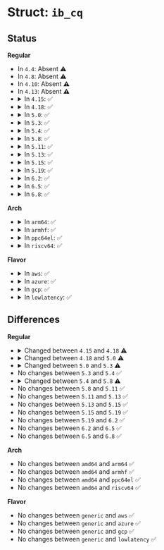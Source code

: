 # Struct: <code>ib_cq</code>

## Status
<b>Regular</b>
<ul>
<li>
In <code>4.4</code>: Absent ⚠️
</li>
<li>
In <code>4.8</code>: Absent ⚠️
</li>
<li>
In <code>4.10</code>: Absent ⚠️
</li>
<li>
In <code>4.13</code>: Absent ⚠️
</li>
<li>
<details>
<summary>In <code>4.15</code>: ✅</summary>

```c
struct ib_cq {
    struct ib_device *device;
    struct ib_uobject *uobject;
    ib_comp_handler comp_handler;
    void (*event_handler)(struct ib_event *, void *);
    void *cq_context;
    int cqe;
    atomic_t usecnt;
    enum ib_poll_context poll_ctx;
    struct ib_wc *wc;
    struct irq_poll iop;
    struct work_struct work;
};
```
</details>
</li>
<li>
<details>
<summary>In <code>4.18</code>: ✅</summary>

```c
struct ib_cq {
    struct ib_device *device;
    struct ib_uobject *uobject;
    ib_comp_handler comp_handler;
    void (*event_handler)(struct ib_event *, void *);
    void *cq_context;
    int cqe;
    atomic_t usecnt;
    enum ib_poll_context poll_ctx;
    struct ib_wc *wc;
    struct irq_poll iop;
    struct work_struct work;
    struct rdma_restrack_entry res;
};
```
</details>
</li>
<li>
<details>
<summary>In <code>5.0</code>: ✅</summary>

```c
struct ib_cq {
    struct ib_device *device;
    struct ib_uobject *uobject;
    ib_comp_handler comp_handler;
    void (*event_handler)(struct ib_event *, void *);
    void *cq_context;
    int cqe;
    atomic_t usecnt;
    enum ib_poll_context poll_ctx;
    struct ib_wc *wc;
    struct irq_poll iop;
    struct work_struct work;
    struct workqueue_struct *comp_wq;
    struct rdma_restrack_entry res;
};
```
</details>
</li>
<li>
<details>
<summary>In <code>5.3</code>: ✅</summary>

```c
struct ib_cq {
    struct ib_device *device;
    struct ib_uobject *uobject;
    ib_comp_handler comp_handler;
    void (*event_handler)(struct ib_event *, void *);
    void *cq_context;
    int cqe;
    atomic_t usecnt;
    enum ib_poll_context poll_ctx;
    struct ib_wc *wc;
    struct irq_poll iop;
    struct work_struct work;
    struct workqueue_struct *comp_wq;
    struct dim *dim;
    struct rdma_restrack_entry res;
};
```
</details>
</li>
<li>
<details>
<summary>In <code>5.4</code>: ✅</summary>

```c
struct ib_cq {
    struct ib_device *device;
    struct ib_uobject *uobject;
    ib_comp_handler comp_handler;
    void (*event_handler)(struct ib_event *, void *);
    void *cq_context;
    int cqe;
    atomic_t usecnt;
    enum ib_poll_context poll_ctx;
    struct ib_wc *wc;
    struct irq_poll iop;
    struct work_struct work;
    struct workqueue_struct *comp_wq;
    struct dim *dim;
    struct rdma_restrack_entry res;
};
```
</details>
</li>
<li>
<details>
<summary>In <code>5.8</code>: ✅</summary>

```c
struct ib_cq {
    struct ib_device *device;
    struct ib_ucq_object *uobject;
    ib_comp_handler comp_handler;
    void (*event_handler)(struct ib_event *, void *);
    void *cq_context;
    int cqe;
    unsigned int cqe_used;
    atomic_t usecnt;
    enum ib_poll_context poll_ctx;
    struct ib_wc *wc;
    struct list_head pool_entry;
    struct irq_poll iop;
    struct work_struct work;
    struct workqueue_struct *comp_wq;
    struct dim *dim;
    ktime_t timestamp;
    u8 interrupt;
    u8 shared;
    unsigned int comp_vector;
    struct rdma_restrack_entry res;
};
```
</details>
</li>
<li>
<details>
<summary>In <code>5.11</code>: ✅</summary>

```c
struct ib_cq {
    struct ib_device *device;
    struct ib_ucq_object *uobject;
    ib_comp_handler comp_handler;
    void (*event_handler)(struct ib_event *, void *);
    void *cq_context;
    int cqe;
    unsigned int cqe_used;
    atomic_t usecnt;
    enum ib_poll_context poll_ctx;
    struct ib_wc *wc;
    struct list_head pool_entry;
    struct irq_poll iop;
    struct work_struct work;
    struct workqueue_struct *comp_wq;
    struct dim *dim;
    ktime_t timestamp;
    u8 interrupt;
    u8 shared;
    unsigned int comp_vector;
    struct rdma_restrack_entry res;
};
```
</details>
</li>
<li>
<details>
<summary>In <code>5.13</code>: ✅</summary>

```c
struct ib_cq {
    struct ib_device *device;
    struct ib_ucq_object *uobject;
    ib_comp_handler comp_handler;
    void (*event_handler)(struct ib_event *, void *);
    void *cq_context;
    int cqe;
    unsigned int cqe_used;
    atomic_t usecnt;
    enum ib_poll_context poll_ctx;
    struct ib_wc *wc;
    struct list_head pool_entry;
    struct irq_poll iop;
    struct work_struct work;
    struct workqueue_struct *comp_wq;
    struct dim *dim;
    ktime_t timestamp;
    u8 interrupt;
    u8 shared;
    unsigned int comp_vector;
    struct rdma_restrack_entry res;
};
```
</details>
</li>
<li>
<details>
<summary>In <code>5.15</code>: ✅</summary>

```c
struct ib_cq {
    struct ib_device *device;
    struct ib_ucq_object *uobject;
    ib_comp_handler comp_handler;
    void (*event_handler)(struct ib_event *, void *);
    void *cq_context;
    int cqe;
    unsigned int cqe_used;
    atomic_t usecnt;
    enum ib_poll_context poll_ctx;
    struct ib_wc *wc;
    struct list_head pool_entry;
    struct irq_poll iop;
    struct work_struct work;
    struct workqueue_struct *comp_wq;
    struct dim *dim;
    ktime_t timestamp;
    u8 interrupt;
    u8 shared;
    unsigned int comp_vector;
    struct rdma_restrack_entry res;
};
```
</details>
</li>
<li>
<details>
<summary>In <code>5.19</code>: ✅</summary>

```c
struct ib_cq {
    struct ib_device *device;
    struct ib_ucq_object *uobject;
    ib_comp_handler comp_handler;
    void (*event_handler)(struct ib_event *, void *);
    void *cq_context;
    int cqe;
    unsigned int cqe_used;
    atomic_t usecnt;
    enum ib_poll_context poll_ctx;
    struct ib_wc *wc;
    struct list_head pool_entry;
    struct irq_poll iop;
    struct work_struct work;
    struct workqueue_struct *comp_wq;
    struct dim *dim;
    ktime_t timestamp;
    u8 interrupt;
    u8 shared;
    unsigned int comp_vector;
    struct rdma_restrack_entry res;
};
```
</details>
</li>
<li>
<details>
<summary>In <code>6.2</code>: ✅</summary>

```c
struct ib_cq {
    struct ib_device *device;
    struct ib_ucq_object *uobject;
    ib_comp_handler comp_handler;
    void (*event_handler)(struct ib_event *, void *);
    void *cq_context;
    int cqe;
    unsigned int cqe_used;
    atomic_t usecnt;
    enum ib_poll_context poll_ctx;
    struct ib_wc *wc;
    struct list_head pool_entry;
    struct irq_poll iop;
    struct work_struct work;
    struct workqueue_struct *comp_wq;
    struct dim *dim;
    ktime_t timestamp;
    u8 interrupt;
    u8 shared;
    unsigned int comp_vector;
    struct rdma_restrack_entry res;
};
```
</details>
</li>
<li>
<details>
<summary>In <code>6.5</code>: ✅</summary>

```c
struct ib_cq {
    struct ib_device *device;
    struct ib_ucq_object *uobject;
    ib_comp_handler comp_handler;
    void (*event_handler)(struct ib_event *, void *);
    void *cq_context;
    int cqe;
    unsigned int cqe_used;
    atomic_t usecnt;
    enum ib_poll_context poll_ctx;
    struct ib_wc *wc;
    struct list_head pool_entry;
    struct irq_poll iop;
    struct work_struct work;
    struct workqueue_struct *comp_wq;
    struct dim *dim;
    ktime_t timestamp;
    u8 interrupt;
    u8 shared;
    unsigned int comp_vector;
    struct rdma_restrack_entry res;
};
```
</details>
</li>
<li>
<details>
<summary>In <code>6.8</code>: ✅</summary>

```c
struct ib_cq {
    struct ib_device *device;
    struct ib_ucq_object *uobject;
    ib_comp_handler comp_handler;
    void (*event_handler)(struct ib_event *, void *);
    void *cq_context;
    int cqe;
    unsigned int cqe_used;
    atomic_t usecnt;
    enum ib_poll_context poll_ctx;
    struct ib_wc *wc;
    struct list_head pool_entry;
    struct irq_poll iop;
    struct work_struct work;
    struct workqueue_struct *comp_wq;
    struct dim *dim;
    ktime_t timestamp;
    u8 interrupt;
    u8 shared;
    unsigned int comp_vector;
    struct rdma_restrack_entry res;
};
```
</details>
</li>
</ul>
<b>Arch</b>
<ul>
<li>
<details>
<summary>In <code>arm64</code>: ✅</summary>

```c
struct ib_cq {
    struct ib_device *device;
    struct ib_uobject *uobject;
    ib_comp_handler comp_handler;
    void (*event_handler)(struct ib_event *, void *);
    void *cq_context;
    int cqe;
    atomic_t usecnt;
    enum ib_poll_context poll_ctx;
    struct ib_wc *wc;
    struct irq_poll iop;
    struct work_struct work;
    struct workqueue_struct *comp_wq;
    struct dim *dim;
    struct rdma_restrack_entry res;
};
```
</details>
</li>
<li>
<details>
<summary>In <code>armhf</code>: ✅</summary>

```c
struct ib_cq {
    struct ib_device *device;
    struct ib_uobject *uobject;
    ib_comp_handler comp_handler;
    void (*event_handler)(struct ib_event *, void *);
    void *cq_context;
    int cqe;
    atomic_t usecnt;
    enum ib_poll_context poll_ctx;
    struct ib_wc *wc;
    struct irq_poll iop;
    struct work_struct work;
    struct workqueue_struct *comp_wq;
    struct dim *dim;
    struct rdma_restrack_entry res;
};
```
</details>
</li>
<li>
<details>
<summary>In <code>ppc64el</code>: ✅</summary>

```c
struct ib_cq {
    struct ib_device *device;
    struct ib_uobject *uobject;
    ib_comp_handler comp_handler;
    void (*event_handler)(struct ib_event *, void *);
    void *cq_context;
    int cqe;
    atomic_t usecnt;
    enum ib_poll_context poll_ctx;
    struct ib_wc *wc;
    struct irq_poll iop;
    struct work_struct work;
    struct workqueue_struct *comp_wq;
    struct dim *dim;
    struct rdma_restrack_entry res;
};
```
</details>
</li>
<li>
<details>
<summary>In <code>riscv64</code>: ✅</summary>

```c
struct ib_cq {
    struct ib_device *device;
    struct ib_uobject *uobject;
    ib_comp_handler comp_handler;
    void (*event_handler)(struct ib_event *, void *);
    void *cq_context;
    int cqe;
    atomic_t usecnt;
    enum ib_poll_context poll_ctx;
    struct ib_wc *wc;
    struct irq_poll iop;
    struct work_struct work;
    struct workqueue_struct *comp_wq;
    struct dim *dim;
    struct rdma_restrack_entry res;
};
```
</details>
</li>
</ul>
<b>Flavor</b>
<ul>
<li>
<details>
<summary>In <code>aws</code>: ✅</summary>

```c
struct ib_cq {
    struct ib_device *device;
    struct ib_uobject *uobject;
    ib_comp_handler comp_handler;
    void (*event_handler)(struct ib_event *, void *);
    void *cq_context;
    int cqe;
    atomic_t usecnt;
    enum ib_poll_context poll_ctx;
    struct ib_wc *wc;
    struct irq_poll iop;
    struct work_struct work;
    struct workqueue_struct *comp_wq;
    struct dim *dim;
    struct rdma_restrack_entry res;
};
```
</details>
</li>
<li>
<details>
<summary>In <code>azure</code>: ✅</summary>

```c
struct ib_cq {
    struct ib_device *device;
    struct ib_uobject *uobject;
    ib_comp_handler comp_handler;
    void (*event_handler)(struct ib_event *, void *);
    void *cq_context;
    int cqe;
    atomic_t usecnt;
    enum ib_poll_context poll_ctx;
    struct ib_wc *wc;
    struct irq_poll iop;
    struct work_struct work;
    struct workqueue_struct *comp_wq;
    struct dim *dim;
    struct rdma_restrack_entry res;
};
```
</details>
</li>
<li>
<details>
<summary>In <code>gcp</code>: ✅</summary>

```c
struct ib_cq {
    struct ib_device *device;
    struct ib_uobject *uobject;
    ib_comp_handler comp_handler;
    void (*event_handler)(struct ib_event *, void *);
    void *cq_context;
    int cqe;
    atomic_t usecnt;
    enum ib_poll_context poll_ctx;
    struct ib_wc *wc;
    struct irq_poll iop;
    struct work_struct work;
    struct workqueue_struct *comp_wq;
    struct dim *dim;
    struct rdma_restrack_entry res;
};
```
</details>
</li>
<li>
<details>
<summary>In <code>lowlatency</code>: ✅</summary>

```c
struct ib_cq {
    struct ib_device *device;
    struct ib_uobject *uobject;
    ib_comp_handler comp_handler;
    void (*event_handler)(struct ib_event *, void *);
    void *cq_context;
    int cqe;
    atomic_t usecnt;
    enum ib_poll_context poll_ctx;
    struct ib_wc *wc;
    struct irq_poll iop;
    struct work_struct work;
    struct workqueue_struct *comp_wq;
    struct dim *dim;
    struct rdma_restrack_entry res;
};
```
</details>
</li>
</ul>

## Differences
<b>Regular</b>
<ul>
<li>
<details>
<summary>Changed between <code>4.15</code> and <code>4.18</code> ⚠️</summary>
<ul>
<li>
<b>Field added. </b>
<code>struct rdma_restrack_entry res</code>
</li>
</ul>
</details>
</li>
<li>
<details>
<summary>Changed between <code>4.18</code> and <code>5.0</code> ⚠️</summary>
<ul>
<li>
<b>Field added. </b>
<code>struct workqueue_struct *comp_wq</code>
</li>
</ul>
</details>
</li>
<li>
<details>
<summary>Changed between <code>5.0</code> and <code>5.3</code> ⚠️</summary>
<ul>
<li>
<b>Field added. </b>
<code>struct dim *dim</code>
</li>
</ul>
</details>
</li>
<li>
No changes between <code>5.3</code> and <code>5.4</code> ✅
</li>
<li>
<details>
<summary>Changed between <code>5.4</code> and <code>5.8</code> ⚠️</summary>
<ul>
<li>
<b>Field added. </b>
<code>unsigned int cqe_used</code>
</li>
<li>
<b>Field added. </b>
<code>struct list_head pool_entry</code>
</li>
<li>
<b>Field added. </b>
<code>ktime_t timestamp</code>
</li>
<li>
<b>Field added. </b>
<code>u8 interrupt</code>
</li>
<li>
<b>Field added. </b>
<code>u8 shared</code>
</li>
<li>
<b>Field added. </b>
<code>unsigned int comp_vector</code>
</li>
<li>
<b>Field type changed. </b>
<code>struct ib_uobject *uobject</code> ➡️ <code>struct ib_ucq_object *uobject</code>
</li>
</ul>
</details>
</li>
<li>
No changes between <code>5.8</code> and <code>5.11</code> ✅
</li>
<li>
No changes between <code>5.11</code> and <code>5.13</code> ✅
</li>
<li>
No changes between <code>5.13</code> and <code>5.15</code> ✅
</li>
<li>
No changes between <code>5.15</code> and <code>5.19</code> ✅
</li>
<li>
No changes between <code>5.19</code> and <code>6.2</code> ✅
</li>
<li>
No changes between <code>6.2</code> and <code>6.5</code> ✅
</li>
<li>
No changes between <code>6.5</code> and <code>6.8</code> ✅
</li>
</ul>
<b>Arch</b>
<ul>
<li>
No changes between <code>amd64</code> and <code>arm64</code> ✅
</li>
<li>
No changes between <code>amd64</code> and <code>armhf</code> ✅
</li>
<li>
No changes between <code>amd64</code> and <code>ppc64el</code> ✅
</li>
<li>
No changes between <code>amd64</code> and <code>riscv64</code> ✅
</li>
</ul>
<b>Flavor</b>
<ul>
<li>
No changes between <code>generic</code> and <code>aws</code> ✅
</li>
<li>
No changes between <code>generic</code> and <code>azure</code> ✅
</li>
<li>
No changes between <code>generic</code> and <code>gcp</code> ✅
</li>
<li>
No changes between <code>generic</code> and <code>lowlatency</code> ✅
</li>
</ul>

